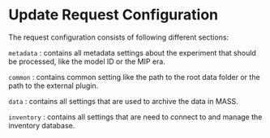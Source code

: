 # Update Request Configuration

The request configuration consists of following different sections:

`metadata`
:   contains all metadata settings about the experiment that should be processed, like the model ID or the MIP era.

`common`
:   contains common setting like the path to the root data folder or the path to the external plugin.

`data`
:   contains all settings that are used to archive the data in MASS.

`inventory`
:   contains all settings that are need to connect to and manage the inventory database.
